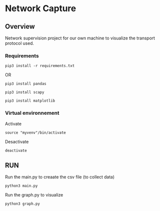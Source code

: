 # Network Capture

## Overview

Network supervision project for our own machine to visualize the transport protocol used.

### Requirements

`pip3 install -r requirements.txt`

OR

`pip3 install pandas`

`pip3 install scapy`

`pip3 install matplotlib`

### Virtual environnement

Activate

`source "myvenv"/bin/activate`

Desactivate

`deactivate`

## RUN

Run the main.py to creaate the csv file (to collect data)

`python3 main.py`

Run the graph.py to visualize

`python3 graph.py`
